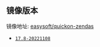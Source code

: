 ## 镜像版本

镜像地址: [easysoft/quickon-zendas](https://hub.docker.com/repository/docker/easysoft/quickon-zendas)


  - [`17.8-20221108`](https://www.zentao.net/dynamic/zentaopms17.8-81798.html)
